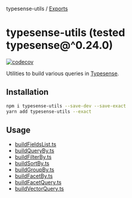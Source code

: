 typesense-utils / [Exports](modules.md)

# typesense-utils (tested typesense@^0.24.0)

[![codecov](https://codecov.io/gh/igrek8/nodejs-template/branch/main/graph/badge.svg)](https://codecov.io/gh/igrek8/nodejs-template)

Utilities to build various queries in [Typesense](https://typesense.org/).

## Installation

```bash
npm i typesense-utils --save-dev --save-exact
yarn add typesense-utils --exact
```

## Usage

- [buildFieldsList.ts](./src/buildFieldsList.test.ts)
- [buildQueryBy.ts](./src/buildQueryBy.test.ts)
- [buildFilterBy.ts](./src/buildFilterBy.test.ts)
- [buildSortBy.ts](./src/buildSortBy.test.ts)
- [buildGroupBy.ts](./src/buildGroupBy.test.ts)
- [buildFacetBy.ts](./src/buildFacetBy.test.ts)
- [buildFacetQuery.ts](./src/buildFacetQuery.test.ts)
- [buildVectorQuery.ts](./src/buildVectorQuery.test.ts)
